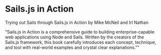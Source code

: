 # Sails.js in Action

Trying out Sails through Sails.js in Action by Mike McNeil and Irl Nathan

"Sails.js in Action is a comprehensive guide to building enterprise-capable web applications using Node and Sails. Written by the creators of the Sails.js framework, this book carefully introduces each concept, technique, and tool with real-world examples and crystal clear explanations.""
